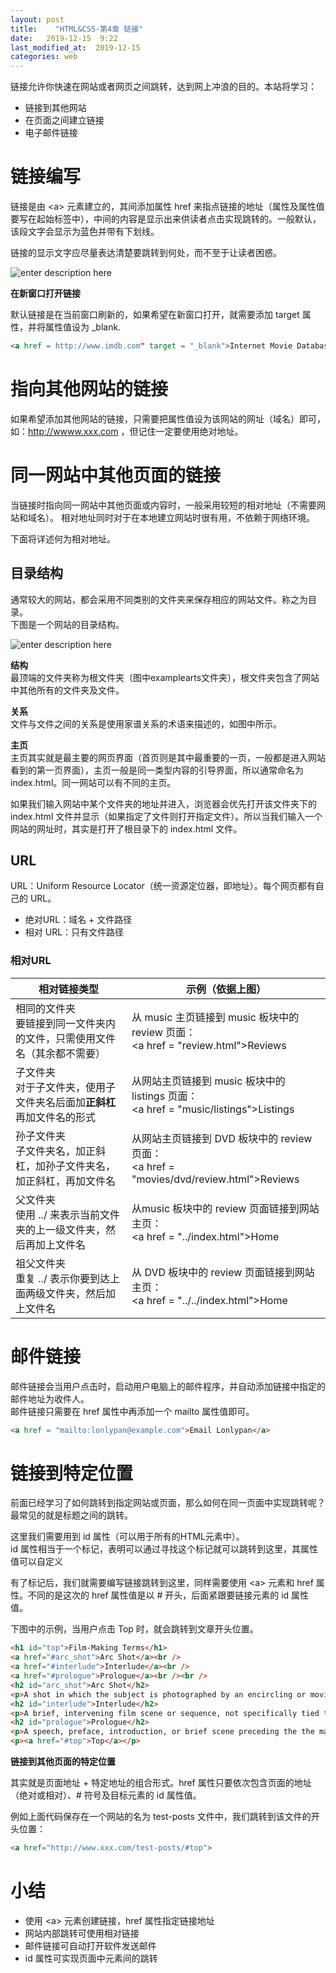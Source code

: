 ```yaml
---
layout: post
title:    "HTML&CSS-第4章 链接"
date:   2019-12-15  9:22 
last_modified_at:  2019-12-15 
categories: web
---
```


链接允许你快速在网站或者网页之间跳转，达到网上冲浪的目的。本站将学习：

- 链接到其他网站
- 在页面之间建立链接
- 电子邮件链接

# 链接编写

链接是由 \<a> 元素建立的，其间添加属性 href 来指点链接的地址（属性及属性值要写在起始标签中），中间的内容是显示出来供读者点击实现跳转的。一般默认，该段文字会显示为蓝色并带有下划线。

链接的显示文字应尽量表达清楚要跳转到何处，而不至于让读者困惑。

![enter description here](https://raw.githubusercontent.com/LonlyPan/LonlyPan.github.io/master/images/Posts/2019-12-15-HTML&CSS-第4章_链接/link.png)

**在新窗口打开链接**

默认链接是在当前窗口刷新的，如果希望在新窗口打开，就需要添加 target 属性，并将属性值设为 \_blank.
```html
<a href = http://www.imdb.com" target = "_blank">Internet Movie Database</a>
```

# 指向其他网站的链接

如果希望添加其他网站的链接，只需要把属性值设为该网站的网址（域名）即可，如：http://wwww.xxx.com ，但记住一定要使用绝对地址。

# 同一网站中其他页面的链接

当链接时指向同一网站中其他页面或内容时，一般采用较短的相对地址（不需要网站和域名）。
相对地址同时对于在本地建立网站时很有用，不依赖于网络环境。

下面将详述何为相对地址。

## 目录结构

通常较大的网站，都会采用不同类别的文件夹来保存相应的网站文件。称之为目录。  
下图是一个网站的目录结构。

![enter description here](https://raw.githubusercontent.com/LonlyPan/LonlyPan.github.io/master/images/Posts/2019-12-15-HTML&CSS-第4章_链接/struture.png)

**结构**  
最顶端的文件夹称为根文件夹（图中examplearts文件夹），根文件夹包含了网站中其他所有的文件夹及文件。

**关系**  
文件与文件之间的关系是使用家谱关系的术语来描述的，如图中所示。


**主页**  
主页其实就是最主要的网页界面（首页则是其中最重要的一页，一般都是进入网站看到的第一页界面），主页一般是同一类型内容的引导界面，所以通常命名为 index.html。同一网站可以有不同的主页。

如果我们输入网站中某个文件夹的地址并进入，浏览器会优先打开该文件夹下的 index.html 文件并显示（如果指定了文件则打开指定文件）。所以当我们输入一个网站的网址时，其实是打开了根目录下的 index.html 文件。

## URL 

URL：Uniform Resource Locator（统一资源定位器，即地址）。每个网页都有自己的 URL。
- 绝对URL：域名 + 文件路径
- 相对 URL：只有文件路径

### 相对URL

| 相对链接类型      | 示例（依据上图）                                                                           |
| ------------------------------- | -------------------------------------- |
| 相同的文件夹<br />要链接到同一文件夹内的文件，只需使用文件名（其余都不需要） | 从 music 主页链接到 music 板块中的 review 页面：<br /> \<a href = "review.html">Reviews</a>       |
| 子文件夹<br />对于子文件夹，使用子文件夹名后面加**正斜杠**再加文件名的形式   | 从网站主页链接到 music 板块中的 listings 页面：<br /> \<a href = "music/listings">Listings</a>    |
| 孙子文件夹<br />子文件夹名，加正斜杠，加孙子文件夹名，加正斜杠，再加文件名   | 从网站主页链接到 DVD 板块中的 review 页面：<br /> \<a href = "movies/dvd/review.html">Reviews</a> |
| 父文件夹<br />使用 ../ 来表示当前文件夹的上一级文件夹，然后再加上文件名      | 从music 板块中的 review 页面链接到网站主页：<br /> \<a href = "../index.html">Home</a>            |
| 祖父文件夹<br />重复 ../ 表示你要到达上面两级文件夹，然后加上文件名          | 从 DVD 板块中的 review 页面链接到网站主页：<br />\<a href = "../../index.html">Home</a>                |

# 邮件链接

邮件链接会当用户点击时，启动用户电脑上的邮件程序，并自动添加链接中指定的邮件地址为收件人。  
邮件链接只需要在 href 属性中再添加一个 mailto 属性值即可。

```html
<a href = "mailto:lonlypan@example.com">Email Lonlypan</a>
```

# 链接到特定位置

前面已经学习了如何跳转到指定网站或页面，那么如何在同一页面中实现跳转呢？最常见的就是标题之间的跳转。

这里我们需要用到 id 属性（可以用于所有的HTML元素中）。  
id 属性相当于一个标记，表明可以通过寻找这个标记就可以跳转到这里，其属性值可以自定义

有了标记后，我们就需要编写链接跳转到这里，同样需要使用 \<a> 元素和 href 属性。不同的是这次的 href 属性值是以 # 开头，后面紧跟要链接元素的 id 属性值。

下图中的示例，当用户点击 Top 时，就会跳转到文章开头位置。

```html
<h1 id="top">Film-Making Terms</h1>
<a href="#arc_shot">Arc Shot</a><br />
<a href="#interlude">Interlude</a><br />
<a href="#prologue">Prologue</a><br /><br />
<h2 id="arc_shot">Arc Shot</h2>
<p>A shot in which the subject is photographed by an encircling or moving camera</p>
<h2 id="interlude">Interlude</h2>
<p>A brief, intervening film scene or sequence, not specifically tied to the plot, that appears within a film</p>
<h2 id="prologue">Prologue</h2>
<p>A speech, preface, introduction, or brief scene preceding the the main action or plot of a film; contrast to epilogue</p>
<p><a href="#top">Top</a></p>
```

**链接到其他页面的特定位置**

其实就是页面地址 + 特定地址的组合形式。href 属性只要依次包含页面的地址（绝对或相对）、# 符号及目标元素的 id 属性值。

例如上面代码保存在一个网站的名为 test-posts 文件中，我们跳转到该文件的开头位置：

```html
<a href="http://www.xxx.com/test-posts/#top">
```

# 小结

- 使用 \<a> 元素创建链接，href 属性指定链接地址
- 网站内部跳转可使用相对链接
- 邮件链接可自动打开软件发送邮件
- id 属性可实现页面中元素间的跳转